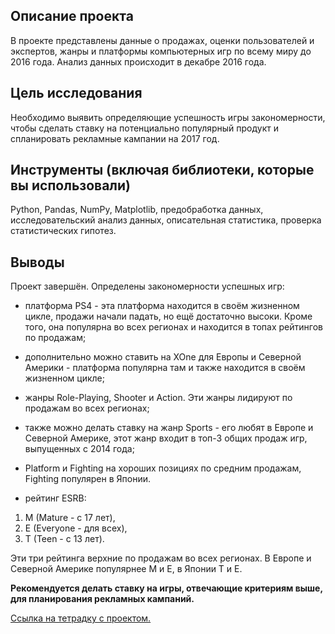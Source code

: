 ## Описание проекта 
В проекте представлены данные о продажах, оценки пользователей и экспертов, жанры и платформы компьютерных игр по всему миру до 2016 года.
Анализ данных происходит в декабре 2016 года.

## Цель исследования
Необходимо выявить определяющие успешность игры закономерности, чтобы сделать ставку на потенциально популярный продукт и спланировать рекламные кампании на 2017 год.

## Инструменты (включая библиотеки, которые вы использовали)
Python, Pandas, NumPy, Matplotlib, предобработка данных, исследовательский анализ данных, описательная статистика, проверка статистических гипотез.

## Выводы 
Проект завершён. Определены закономерности успешных игр:

- платформа PS4 - эта платформа находится в своём жизненном цикле, продажи начали падать, но ещё достаточно высоки. Кроме того, она популярна во всех регионах и находится в топах рейтингов по продажам; 
- дополнительно можно ставить на XOne для Европы и Северной Америки - платформа популярна там и также находится в своём жизненном цикле;
- жанры Role-Playing, Shooter и Action. Эти жанры лидируют по продажам во всех регионах;
- также можно делать ставку на жанр Sports - его любят в Европе и Северной Америке, этот жанр входит в топ-3 общих продаж игр, выпущенных с 2014 года; 
- Platform и Fighting на хороших позициях по средним продажам, Fighting популярен в Японии.

- рейтинг ESRB: 
1. M (Mature - с 17 лет), 
2. E (Everyone - для всех), 
3. T (Teen - с 13 лет).

Эти три рейтинга верхние по продажам во всех регионах. В Европе и Северной Америке популярнее M и E, в Японии T и E.

**Рекомендуется делать ставку на игры, отвечающие критериям выше, для планирования рекламных кампаний.**

[Ссылка на тетрадку с проектом.](https://github.com/D-A-Y8/Portfolio/blob/main/Computer%20games%20sales%20analysis/Computer%20games%20sales%20analysis.ipynb)
